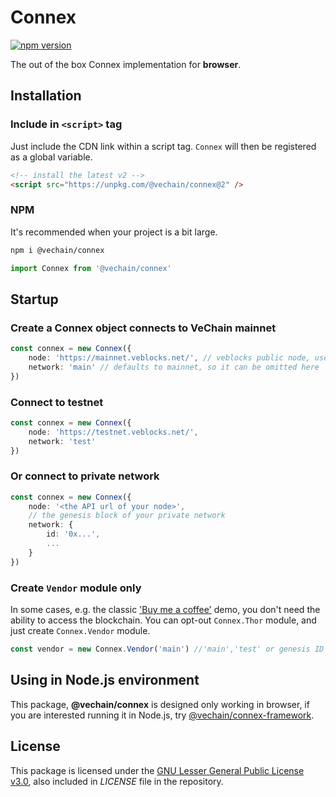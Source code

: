 # Connex

[![npm version](https://badge.fury.io/js/%40vechain%2Fconnex.svg)](https://badge.fury.io/js/%40vechain%2Fconnex)

The out of the box Connex implementation for **browser**.

## Installation

### Include in `<script>` tag

Just include the CDN link within a script tag. `Connex` will then be registered as a global variable.

```html
<!-- install the latest v2 -->
<script src="https://unpkg.com/@vechain/connex@2" />
```

### NPM

It's recommended when your project is a bit large.

```sh
npm i @vechain/connex
```

```ts
import Connex from '@vechain/connex'
```

## Startup

### Create a Connex object connects to VeChain **mainnet**

```ts
const connex = new Connex({
    node: 'https://mainnet.veblocks.net/', // veblocks public node, use your own if needed
    network: 'main' // defaults to mainnet, so it can be omitted here
})
```

### Connect to **testnet**

```ts
const connex = new Connex({
    node: 'https://testnet.veblocks.net/',
    network: 'test'
})
```

### Or connect to private network

```ts
const connex = new Connex({
    node: '<the API url of your node>',
    // the genesis block of your private network
    network: {
        id: '0x...',
        ...
    }
})
```

### Create `Vendor` module only

In some cases, e.g. the classic ['Buy me a coffee'](https://codepen.io/qianbin/pen/YzGBeOB) demo, you don't need the ability to access the blockchain. You can opt-out `Connex.Thor` module, and just create `Connex.Vendor` module.

```ts
const vendor = new Connex.Vendor('main') //'main','test' or genesis ID if it's private network
```

## Using in Node.js environment

This package, **@vechain/connex** is designed only working in browser, if you are interested running it in Node.js, try [@vechain/connex-framework](https://github.com/vechain/connex/tree/master/packages/framework).

## License

This package is licensed under the
[GNU Lesser General Public License v3.0](https://www.gnu.org/licenses/lgpl-3.0.html), also included
in *LICENSE* file in the repository.
